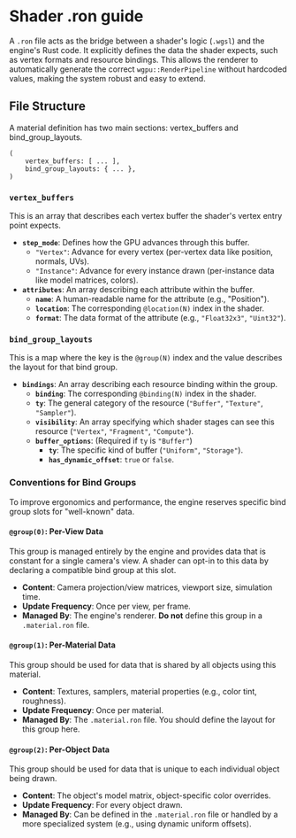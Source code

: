 # Shader .ron guide

A `.ron` file acts as the bridge between a shader's logic (`.wgsl`) and the engine's Rust code. It explicitly defines the data the shader expects, such as vertex formats and resource bindings. This allows the renderer to automatically generate the correct `wgpu::RenderPipeline` without hardcoded values, making the system robust and easy to extend.

## File Structure

A material definition has two main sections: vertex_buffers and bind_group_layouts.

```ron
(
    vertex_buffers: [ ... ],
    bind_group_layouts: { ... },
)
```

### `vertex_buffers`

This is an array that describes each vertex buffer the shader's vertex entry point expects.

- **`step_mode`**: Defines how the GPU advances through this buffer.
  - `"Vertex"`: Advance for every vertex (per-vertex data like position, normals, UVs).
  - `"Instance"`: Advance for every instance drawn (per-instance data like model matrices, colors).
- **`attributes`**: An array describing each attribute within the buffer.
  - **`name`**: A human-readable name for the attribute (e.g., "Position").
  - **`location`**: The corresponding `@location(N)` index in the shader.
  - **`format`**: The data format of the attribute (e.g., `"Float32x3"`, `"Uint32"`).

### `bind_group_layouts`

This is a map where the key is the `@group(N)` index and the value describes the layout for that bind group.

- **`bindings`**: An array describing each resource binding within the group.
  - **`binding`**: The corresponding `@binding(N)` index in the shader.
  - **`ty`**: The general category of the resource (`"Buffer"`, `"Texture"`, `"Sampler"`).
  - **`visibility`**: An array specifying which shader stages can see this resource (`"Vertex"`, `"Fragment"`, `"Compute"`).
  - **`buffer_options`**: (Required if `ty` is `"Buffer"`)
    - **`ty`**: The specific kind of buffer (`"Uniform"`, `"Storage"`).
    - **`has_dynamic_offset`**: `true` or `false`.

### Conventions for Bind Groups

To improve ergonomics and performance, the engine reserves specific bind group slots for "well-known" data.

#### `@group(0)`: Per-View Data

This group is managed entirely by the engine and provides data that is constant for a single camera's view. A shader can opt-in to this data by declaring a compatible bind group at this slot.

- **Content**: Camera projection/view matrices, viewport size, simulation time.
- **Update Frequency**: Once per view, per frame.
- **Managed By**: The engine's renderer. **Do not** define this group in a `.material.ron` file.

#### `@group(1)`: Per-Material Data

This group should be used for data that is shared by all objects using this material.

- **Content**: Textures, samplers, material properties (e.g., color tint, roughness).
- **Update Frequency**: Once per material.
- **Managed By**: The `.material.ron` file. You should define the layout for this group here.

#### `@group(2)`: Per-Object Data

This group should be used for data that is unique to each individual object being drawn.

- **Content**: The object's model matrix, object-specific color overrides.
- **Update Frequency**: For every object drawn.
- **Managed By**: Can be defined in the `.material.ron` file or handled by a more specialized system (e.g., using dynamic uniform offsets).
